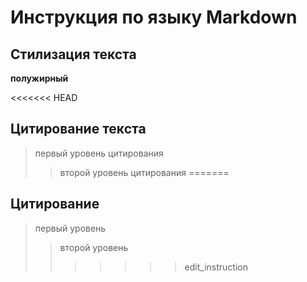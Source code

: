 # Инструкция по языку Markdown

## Стилизация текста

**полужирный**

<<<<<<< HEAD
## Цитирование текста
> первый уровень цитирования
>> второй уровень цитирования
=======
## Цитирование
> первый уровень
>> второй уровень
>>>>>>> edit_instruction
